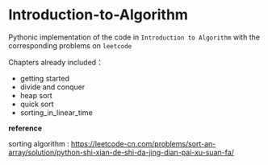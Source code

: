 # Introduction-to-Algorithm

Pythonic implementation of the code in `Introduction to Algorithm` with the corresponding problems on `leetcode`

Chapters already included：
- getting started
- divide and conquer
- heap sort
- quick sort
- sorting_in_linear_time


**reference**

sorting algorithm : https://leetcode-cn.com/problems/sort-an-array/solution/python-shi-xian-de-shi-da-jing-dian-pai-xu-suan-fa/